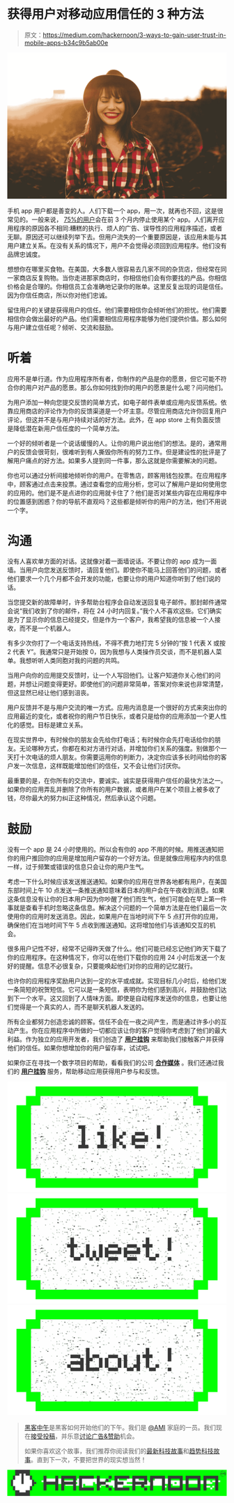 # 获得用户对移动应用信任的 3 种方法

> 原文：<https://medium.com/hackernoon/3-ways-to-gain-user-trust-in-mobile-apps-b34c9b5ab00e>

![](img/b70bc72587445fb1863df94bc12588bd.png)

手机 app 用户都是善变的人。人们下载一个 app，用一次，就再也不回，这是很常见的。一般来说， [75%的用户](http://info.localytics.com/blog/how-to-keep-your-app-users-with-the-3x3-rule)会在前 3 个月内停止使用某个 app。人们离开应用程序的原因各不相同:糟糕的执行、烦人的广告、误导性的应用程序描述，或者无聊。原因还可以继续列举下去。但用户流失的一个重要原因是，该应用未能与其用户建立关系。在没有关系的情况下，用户不会觉得必须回到应用程序。他们没有品牌忠诚度。

想想你在哪里买食物。在美国，大多数人很容易去几家不同的杂货店，但经常在同一家商店反复购物。当你走进那家商店时，你相信他们会有你要找的产品。你相信价格会是合理的。你相信员工会准确地记录你的账单。这里反复出现的词是信任。因为你信任商店，所以你对他们忠诚。

留住用户的关键是获得用户的信任。他们需要相信你会倾听他们的担忧。他们需要相信你会做出最好的产品。他们需要相信应用程序能够为他们提供价值。那么如何与用户建立信任呢？倾听、交流和鼓励。

# **听着**

应用不是单行道。作为应用程序所有者，你制作的产品是你的愿景，但它可能不符合你的用户对产品的愿景。那么你如何找到你的用户的愿景是什么呢？问问他们。

为用户添加一种向您提交反馈的简单方式，如电子邮件表单或应用内反馈系统。依靠应用商店的评论作为你的反馈渠道是一个坏主意。尽管应用商店允许你回复用户评论，但这并不是与用户持续对话的好方法。此外，在 app store 上有负面反馈是降低潜在新用户信任度的一个简单方法。

一个好的倾听者是一个说话缓慢的人。让你的用户说出他们的想法。是的，通常用户的反馈会很苛刻，很难听到有人撕毁你所有的努力工作。但是建设性的批评是了解用户痛点的好方法。如果多人提到同一件事，那么这就是你需要解决的问题。

你也可以通过分析间接地倾听你的用户。在零售店，顾客用钱包投票。在应用程序中，顾客通过点击来投票。通过查看您的应用分析，您可以了解用户是如何使用您的应用的。他们是不是点进你的应用就卡住了？他们是否对某些内容在应用程序中的位置感到困惑？你的导航不直观吗？这些都是倾听你的用户的方法，他们不用说一个字。

# **沟通**

没有人喜欢单方面的对话。这就像对着一面墙说话。不要让你的 app 成为一面墙。当用户向您发送反馈时，请回复他们。即使你不能马上回答他们的问题，或者他们要求一个几个月都不会开发的功能，也要让你的用户知道你听到了他们说的话。

当您提交新的故障单时，许多帮助台程序会自动发送回复电子邮件。那封邮件通常会说“我们收到了你的邮件，将在 24 小时内回复。”我个人不喜欢这些。它们确实是为了显示你的信息已经提交，但是作为一个客户，我希望我的信息被一个人接收，而不是一个机器人。

有多少次你打了一个电话支持热线，不得不费力地打完 5 分钟的“按 1 代表 X 或按 2 代表 Y”。我通常只是开始按 0，因为我想与人类操作员交谈，而不是机器人菜单。我想听听人类同胞对我的问题的共鸣。

当用户向你的应用提交反馈时，让一个人写回他们。让客户知道你关心他们的问题，并想让问题变得更好。即使他们的问题非常简单，答案对你来说也非常清楚，但这显然已经让他们感到沮丧。

用户反馈并不是与用户交流的唯一方式。应用内消息是一个很好的方式来突出你的应用最近的变化，或者祝你的用户节日快乐，或者只是给你的应用添加一个更人性化的感觉。目标是建立关系。

在现实世界中，有时候你的朋友会先给你打电话；有时候你会先打电话给你的朋友。无论哪种方式，你都在和对方进行对话，并增加你们关系的强度。别做那个一天打十次电话的烦人朋友。你需要运用你的判断力，决定你应该多长时间给你的客户发一次信息，这样既能增加他们的信任，又不会让他们讨厌你。

最重要的是，在你所有的交流中，要诚实。诚实是获得用户信任的最快方法之一。如果你的应用弄乱并删除了你所有的用户数据，或者用户在某个项目上被多收了钱，尽你最大的努力纠正这种情况，然后承认这个问题。

# **鼓励**

没有一个 app 是 24 小时使用的。所以会有你的 app 不用的时候。用推送通知把你的用户推回你的应用是增加用户留存的一个好方法。但是就像应用程序内的信息一样，过于频繁或错误的信息只会让你的用户生气。

考虑一下什么时候应该发送推送通知。如果你的应用在世界各地都有用户，在美国东部时间上午 10 点发送一条推送通知意味着日本的用户会在午夜收到消息。如果这条信息没有让你的日本用户因为你吵醒了他们而生气，他们可能会在早上第一件事就是查看手机时忽略这条信息。解决这个问题的一个简单方法是在他们最后一次使用你的应用时发送消息。因此，如果用户在当地时间下午 5 点打开你的应用，确保他们在当地时间下午 5 点收到推送通知。这将增加他们与该通知交互的机会。

很多用户记性不好，经常不记得昨天做了什么。他们可能已经忘记他们昨天下载了你的应用程序。在这种情况下，你可以在他们下载你的应用 24 小时后发送一个友好的提醒。信息不必很复杂，只要能唤起他们对你的应用的记忆就行。

也许你的应用程序奖励用户达到一定的水平或成就。实现目标几小时后，给他们发一条简短的祝贺短信。它可以是一条短信，表明你为他们感到高兴，并鼓励他们达到下一个水平。这又回到了人情味方面。即使是自动程序发送你的信息，也要让他们觉得是一个真实的人，而不是聊天机器人发送的。

所有企业都努力创造忠诚的顾客。信任不会在一夜之间产生，而是通过许多小的互动产生。你在应用程序中所做的一切都应该让你的客户觉得你考虑到了他们的最大利益。作为独立的应用开发者，我们创造了 [**用户挂钩**](http://userhook.com) 来帮助我们接触客户并获得他们的信任。如果你想增加你的用户留存率，试试吧。

如果你正在寻找一个数字项目的帮助，看看我们的公司 [**合作媒体**](http://cullaboration.com) 。我们还通过我们的 [**用户挂钩**](http://userhook.com) 服务，帮助移动应用获得用户参与和反馈。

[![](img/50ef4044ecd4e250b5d50f368b775d38.png)](http://bit.ly/HackernoonFB)[![](img/979d9a46439d5aebbdcdca574e21dc81.png)](https://goo.gl/k7XYbx)[![](img/2930ba6bd2c12218fdbbf7e02c8746ff.png)](https://goo.gl/4ofytp)

> [黑客中午](http://bit.ly/Hackernoon)是黑客如何开始他们的下午。我们是 [@AMI](http://bit.ly/atAMIatAMI) 家庭的一员。我们现在[接受投稿](http://bit.ly/hackernoonsubmission)，并乐意[讨论广告&赞助](mailto:partners@amipublications.com)机会。
> 
> 如果你喜欢这个故事，我们推荐你阅读我们的[最新科技故事](http://bit.ly/hackernoonlatestt)和[趋势科技故事](https://hackernoon.com/trending)。直到下一次，不要把世界的现实想当然！

![](img/be0ca55ba73a573dce11effb2ee80d56.png)